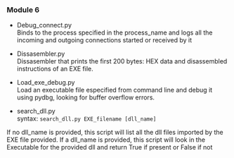 
### Module 6

* Debug_connect.py  
  Binds to the process specified in the process_name and logs all the incoming
and outgoing connections started or received by it

* Dissasembler.py  
  Dissasembler that prints the first 200 bytes: HEX data and disassembled
instructions of an EXE file.

* Load_exe_debug.py  
  Load an executable file especified from command line and debug it using
pydbg, looking for buffer overflow errors.

* search_dll.py  
  syntax: ```search_dll.py EXE_filename [dll_name]```

 If no dll_name is provided, this script will list all the dll files
imported by the EXE file provided. If a dll_name is provided, this script
will look in the Executable for the provided dll and return True if present
or False if not
